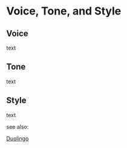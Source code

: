 # Voice, Tone, and Style

## Voice

text

## Tone

text

## Style

text

see also: 

[Duolingo](Duolingo/Duolingo%20b5d0a9fb823744fd85e30193a913897b.md)